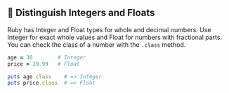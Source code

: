 ## 🔢 Distinguish Integers and Floats

Ruby has Integer and Float types for whole and decimal numbers. Use Integer for exact whole values and Float for numbers with fractional parts. You can check the class of a number with the `.class` method.

```ruby
age = 30        # Integer
price = 19.99   # Float

puts age.class    # => Integer
puts price.class  # => Float
```